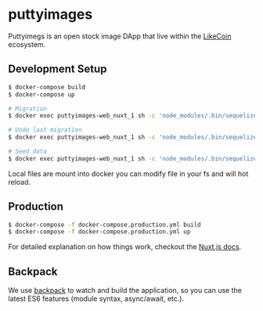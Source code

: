 # puttyimages

Puttyimegs is an open stock image DApp that live within the
[LikeCoin](https://like.co/) ecosystem.

## Development Setup

``` bash
$ docker-compose build
$ docker-compose up

# Migration
$ docker exec puttyimages-web_nuxt_1 sh -c 'node_modules/.bin/sequelize db:migrate'

# Undo last migration
$ docker exec puttyimages-web_nuxt_1 sh -c 'node_modules/.bin/sequelize db:migrate:undo'

# Seed data
$ docker exec puttyimages-web_nuxt_1 sh -c 'node_modules/.bin/sequelize db:seed:all'
```

Local files are mount into docker you can modify file in your fs and will
hot reload.

## Production

``` bash
$ docker-compose -f docker-compose.production.yml build
$ docker-compose -f docker-compose.production.yml up
```

For detailed explanation on how things work, checkout the [Nuxt.js
docs](https://github.com/nuxt/nuxt.js).

## Backpack

We use [backpack](https://github.com/palmerhq/backpack) to watch and build the
application, so you can use the latest ES6 features (module syntax,
async/await, etc.).
